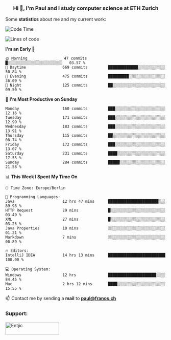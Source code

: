 <h3 align="center">Hi 👋, I'm Paul and I study computer science at ETH Zurich</h3>


Some **statistics** about me and my current work:

<!--START_SECTION:waka-->
![Code Time](http://img.shields.io/badge/Code%20Time-1%2C384%20hrs%2019%20mins-blue)

![Lines of code](https://img.shields.io/badge/From%20Hello%20World%20I%27ve%20Written-1.9%20million%20lines%20of%20code-blue)

**I'm an Early 🐤** 

```text
🌞 Morning                47 commits          █░░░░░░░░░░░░░░░░░░░░░░░░   03.57 % 
🌆 Daytime                669 commits         █████████████░░░░░░░░░░░░   50.84 % 
🌃 Evening                475 commits         █████████░░░░░░░░░░░░░░░░   36.09 % 
🌙 Night                  125 commits         ██░░░░░░░░░░░░░░░░░░░░░░░   09.50 % 
```
📅 **I'm Most Productive on Sunday** 

```text
Monday                   160 commits         ███░░░░░░░░░░░░░░░░░░░░░░   12.16 % 
Tuesday                  171 commits         ███░░░░░░░░░░░░░░░░░░░░░░   12.99 % 
Wednesday                183 commits         ███░░░░░░░░░░░░░░░░░░░░░░   13.91 % 
Thursday                 115 commits         ██░░░░░░░░░░░░░░░░░░░░░░░   08.74 % 
Friday                   172 commits         ███░░░░░░░░░░░░░░░░░░░░░░   13.07 % 
Saturday                 231 commits         ████░░░░░░░░░░░░░░░░░░░░░   17.55 % 
Sunday                   284 commits         █████░░░░░░░░░░░░░░░░░░░░   21.58 % 
```


📊 **This Week I Spent My Time On** 

```text
🕑︎ Time Zone: Europe/Berlin

💬 Programming Languages: 
Java                     12 hrs 47 mins      ██████████████████████░░░   89.98 % 
HTTP Request             29 mins             █░░░░░░░░░░░░░░░░░░░░░░░░   03.49 % 
XML                      27 mins             █░░░░░░░░░░░░░░░░░░░░░░░░   03.25 % 
Java Properties          10 mins             ░░░░░░░░░░░░░░░░░░░░░░░░░   01.21 % 
Markdown                 7 mins              ░░░░░░░░░░░░░░░░░░░░░░░░░   00.89 % 

🔥 Editors: 
IntelliJ IDEA            14 hrs 13 mins      █████████████████████████   100.00 % 

💻 Operating System: 
Windows                  12 hrs              █████████████████████░░░░   84.45 % 
Mac                      2 hrs 12 mins       ████░░░░░░░░░░░░░░░░░░░░░   15.55 % 
```


<!--END_SECTION:waka-->

📫 Contact me by sending a **mail** to **paul@franos.ch**

<h3 align="left">Support:</h3>
<p><a href="https://ko-fi.com/Entjic"> <img align="left" src="https://cdn.ko-fi.com/cdn/kofi3.png?v=3" height="40" width="168" alt="Entjic" /></a></p>

